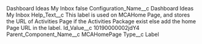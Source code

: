 <?xml version="1.0" encoding="UTF-8"?>
<CustomMetadata xmlns="http://soap.sforce.com/2006/04/metadata" xmlns:xsi="http://www.w3.org/2001/XMLSchema-instance" xmlns:xsd="http://www.w3.org/2001/XMLSchema">
    <label>Dashboard Ideas My Inbox</label>
    <protected>false</protected>
    <values>
        <field>Configuration_Name__c</field>
        <value xsi:type="xsd:string">Dashboard Ideas My Inbox</value>
    </values>
    <values>
        <field>Help_Text__c</field>
        <value xsi:type="xsd:string">This label is used on MCAHome Page, and stores the URL of Activities Page if the Activities Package exist else add the home Page URL in the label.</value>
    </values>
    <values>
        <field>Id_Value__c</field>
        <value xsi:type="xsd:string">10190000002jdY4</value>
    </values>
    <values>
        <field>Parent_Component_Name__c</field>
        <value xsi:type="xsd:string">MCAHomePage</value>
    </values>
    <values>
        <field>Type__c</field>
        <value xsi:type="xsd:string">Label</value>
    </values>
</CustomMetadata>
